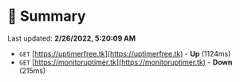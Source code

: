 # 📖 Summary
Last updated: **2/26/2022, 5:20:09 AM**

- `GET` [https://uptimerfree.tk](https://uptimerfree.tk) - **Up** (1124ms)
- `GET` [https://monitoruptimer.tk](https://monitoruptimer.tk) - **Down** (215ms)
